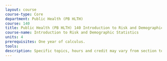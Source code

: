 ```yaml
---
layout: course 
course-type: Core
department: Public Health (PB HLTH)
course: 140
title: Public Health (PB HLTH) 140 Introduction to Risk and Demographic Statistics
course-name: Introduction to Risk and Demographic Statistics
units: 4
prerequisites: One year of calculus.
tools: 
description: Specific topics, hours and credit may vary from section to section, year to year. May be repeated for credit with change in content.
---
```


